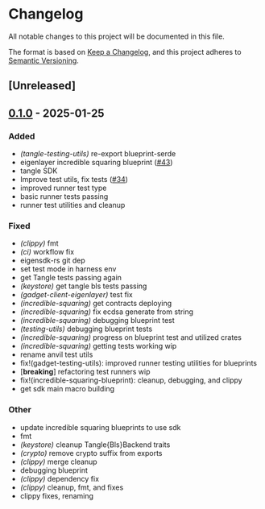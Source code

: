# Changelog

All notable changes to this project will be documented in this file.

The format is based on [Keep a Changelog](https://keepachangelog.com/en/1.0.0/),
and this project adheres to [Semantic Versioning](https://semver.org/spec/v2.0.0.html).

## [Unreleased]

## [0.1.0](https://github.com/tangle-network/gadget/releases/tag/gadget-tangle-testing-utils-v0.1.0) - 2025-01-25

### Added

- *(tangle-testing-utils)* re-export blueprint-serde
- eigenlayer incredible squaring blueprint ([#43](https://github.com/tangle-network/gadget/pull/43))
- tangle SDK
- Improve test utils, fix tests ([#34](https://github.com/tangle-network/gadget/pull/34))
- improved runner test type
- basic runner tests passing
- runner test utilities and cleanup

### Fixed

- *(clippy)* fmt
- *(ci)* workflow fix
- eigensdk-rs git dep
- set test mode in harness env
- get Tangle tests passing again
- *(keystore)* get tangle bls tests passing
- *(gadget-client-eigenlayer)* test fix
- *(incredible-squaring)* get contracts deploying
- *(incredible-squaring)* fix ecdsa generate from string
- *(incredible-squaring)* debugging blueprint test
- *(testing-utils)* debugging blueprint tests
- *(incredible-squaring)* progress on blueprint test and utilized crates
- *(incredible-squaring)* getting tests working wip
- rename anvil test utils
- fix!(gadget-testing-utils): improved runner testing utilities for blueprints
- [**breaking**] refactoring test runners wip
- fix!(incredible-squaring-blueprint): cleanup, debugging, and clippy
- get sdk main macro building

### Other

- update incredible squaring blueprints to use sdk
- fmt
- *(keystore)* cleanup Tangle{Bls}Backend traits
- *(crypto)* remove crypto suffix from exports
- *(clippy)* merge cleanup
- debugging blueprint
- *(clippy)* dependency fix
- *(clippy)* cleanup, fmt, and fixes
- clippy fixes, renaming
